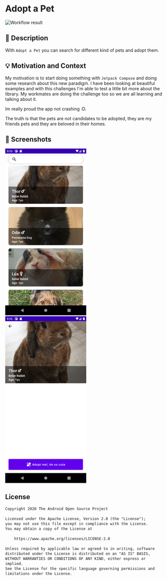 # Adopt a Pet

<!--- Replace <OWNER> with your Github Username and <REPOSITORY> with the name of your repository. -->
<!--- You can find both of these in the url bar when you open your repository in github. -->
![Workflow result](https://github.com/<OWNER>/<REPOSITORY>/workflows/Check/badge.svg)


## :scroll: Description
<!--- Describe your app in one or two sentences -->
With `Adopt a Pet` you can search for different kind of pets and adopt them.

## :bulb: Motivation and Context
<!--- Optionally point readers to interesting parts of your submission. -->
My motivation is to start doing something with `Jetpack Compose` and doing some research about this new paradigm. I have been looking at beautiful examples and with this challenges I'm able to test a little bit more about the library.
My workmates are doing the challenge too so we are all learning and talking about it.

<!--- What are you especially proud of? -->
Im really proud the app not crashing :D.

The truth is that the pets are not candidates to be adopted, they are my friends pets and they are beloved in their homes.

## :camera_flash: Screenshots
<!-- You can add more screenshots here if you like -->
<img src="/results/screenshot_1.png" width="260">&emsp;<img src="/results/screenshot_2.png" width="260">

## License
```
Copyright 2020 The Android Open Source Project

Licensed under the Apache License, Version 2.0 (the "License");
you may not use this file except in compliance with the License.
You may obtain a copy of the License at

    https://www.apache.org/licenses/LICENSE-2.0

Unless required by applicable law or agreed to in writing, software
distributed under the License is distributed on an "AS IS" BASIS,
WITHOUT WARRANTIES OR CONDITIONS OF ANY KIND, either express or implied.
See the License for the specific language governing permissions and
limitations under the License.
```